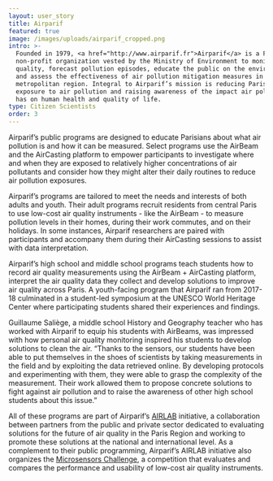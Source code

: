 ```yaml
---
layout: user_story
title: Airparif
featured: true
image: /images/uploads/airparif_cropped.png
intro: >-
  Founded in 1979, <a href="http://www.airparif.fr">Airparif</a> is a French
  non-profit organization vested by the Ministry of Environment to monitor air
  quality, forecast pollution episodes, educate the public on the environment,
  and assess the effectiveness of air pollution mitigation measures in the Paris
  metropolitan region. Integral to Airparif’s mission is reducing Parisians’
  exposure to air pollution and raising awareness of the impact air pollution
  has on human health and quality of life.
type: Citizen Scientists
order: 3
---
```

Airparif’s public programs are designed to educate Parisians about what air pollution is and how it can be measured. Select programs use the AirBeam and the AirCasting platform to empower participants to investigate where and when they are exposed to relatively higher concentrations of air pollutants and consider how they might alter their daily routines to reduce air pollution exposures.

Airparif’s programs are tailored to meet the needs and interests of both adults and youth. Their adult programs recruit residents from central Paris to use low-cost air quality instruments - like the AirBeam - to measure pollution levels in their homes, during their work commutes, and on their holidays. In some instances, Airparif researchers are paired with participants and accompany them during their AirCasting sessions to assist with data interpretation.

Airparif’s high school and middle school programs teach students how to record air quality measurements using the AirBeam + AirCasting platform, interpret the air quality data they collect and develop solutions to improve air quality across Paris.  A youth-facing program that Airparif ran from 2017-18 culminated in a student-led symposium at the UNESCO World Heritage Center where participating students shared their experiences and findings.

Guillaume Saliège, a middle school History and Geography teacher who has worked with Airparif to equip his students with AirBeams, was impressed with how personal air quality monitoring inspired his students to develop solutions to clean the air.  “Thanks to the sensors, our students have been able to put themselves in the shoes of scientists by taking measurements in the field and by exploiting the data retrieved online. By developing protocols and experimenting with them, they were able to grasp the complexity of the measurement. Their work allowed them to propose concrete solutions to fight against air pollution and to raise the awareness of other high school students about this issue.”

All of these programs are part of Airparif’s <a href="http://www.airlab.solutions/en">AIRLAB</a> initiative, a collaboration between partners from the public and private sector dedicated to evaluating solutions for the future of air quality in the Paris Region and working to promote these solutions at the national and international level. As a complement to their public programming, Airparif’s AIRLAB initiative also organizes the <a href="http://www.airlab.solutions/en/projects/microsensor-challenge-edition-2019">Microsensors Challenge</a>, a competition that evaluates and compares the performance and usability of low-cost air quality instruments.
